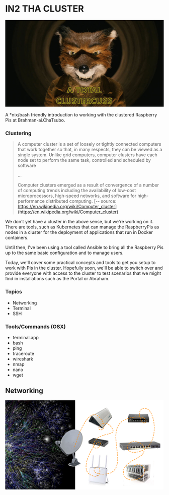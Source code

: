 # IN2 THA CLUSTER

![](images/cluster.jpg)

A *nix/bash friendly introduction to working with the clustered Raspberry Pis at Brahman-ai.ChaTsubo.

### Clustering

> A computer cluster is a set of loosely or tightly connected computers that work together so that, in many respects, they can be viewed as a single system. Unlike grid computers, computer clusters have each node set to perform the same task, controlled and scheduled by software
> 
> ...
> 
> Computer clusters emerged as a result of convergence of a number of computing trends including the availability of low-cost microprocessors, high-speed networks, and software for high-performance distributed computing.
> [-- source: https://en.wikipedia.org/wiki/Computer_cluster](https://en.wikipedia.org/wiki/Computer_cluster)

We don't yet have a cluster in the above sense, but we're working on it. There are tools, such as Kubernetes that can manage the RaspberryPis as nodes in a cluster for the deployment of applications that run in Docker containers.

Until then, I've been using a tool called Ansible to bring all the Raspberry Pis up to the same basic configuration and to manage users.

Today, we'll cover some practical concepts and tools to get you setup to work with Pis in the cluster. Hopefully soon, we'll be able to switch over and provide everyone with access to the cluster to test scenarios that we might find in installations such as the Portal or Abraham.

### Topics

* Networking
* Terminal
* SSH

### Tools/Commands (OSX)

* terminal.app
* bash
* ping
* traceroute
* wireshark
* nmap
* nano
* wget


## Networking

![](images/network.png)

